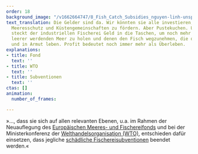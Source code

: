 ```yaml
---
order: 18
background_image: "/v1662664747/8_Fish_Catch_Subsidies_nguyen-linh-unsplash_kkuemk_hd3wib.jpg"
text_translation: Die Gelder sind da. Wir könnten sie alle investieren, um wirksamen
  Meeresschutz und Küstengemeinschaften zu fördern. Aber Pustekuchen. Unsere Politik
  steckt der industriellen Fischerei Geld in die Taschen, um noch mehr aus dem immer
  leerer werdenden Meer zu holen und denen den Fisch wegzunehmen, die ohne ihn verhungern
  und in Armut leben. Profit bedeutet noch immer mehr als Überleben.
explanations:
- title: Fond
  text: ''
- title: WTO
  text: ''
- title: Subventionen
  text: ''
ctas: []
animation:
  number_of_frames: 

---
```

»…, dass sie sich auf allen relevanten Ebenen, u.a. im Rahmen der Neuauflegung des [Europäischen Meeres- und Fischereifonds](# "Fond") und bei der Ministerkonferenz der [Welthandelsorganisation (WTO)](# "WTO"), entschieden dafür einsetzen, dass jegliche [schädliche Fischereisubventionen](# "Subventionen") beendet werden.«